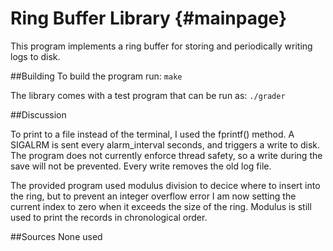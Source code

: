 
Ring Buffer Library {#mainpage}
===================

This program implements a ring buffer for storing and periodically writing 
logs to disk.

##Building
To build the program run:
  ```make```

The library comes with a test program that can be run as:
  ```./grader```

##Discussion

To print to a file instead of the terminal, I used the fprintf() method.
A SIGALRM is sent every alarm_interval seconds, and triggers a write to
disk. The program does not currently enforce thread safety, so a write
during the save will not be prevented. Every write removes the old
log file.

The provided program used modulus division to decice where to insert into 
the ring, but to prevent an integer overflow error I am now setting the 
current index to zero when it exceeds the size of the ring. Modulus is 
still used to print the records in chronological order.

##Sources
None used